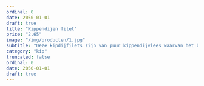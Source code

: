 ```yaml
---
ordinal: 0
date: 2050-01-01
draft: true
title: "Kippendijen filet"
price: "2.65"
image: "/img/producten/1.jpg"
subtitle: "Deze kipdijfilets zijn van puur kippendijvlees waarvan het bot is verwijderd. Ze zijn ook erg lekker voor op de barbecue."
category: "kip"
truncated: false
ordinal: 0
date: 2050-01-01
draft: true
---
```


